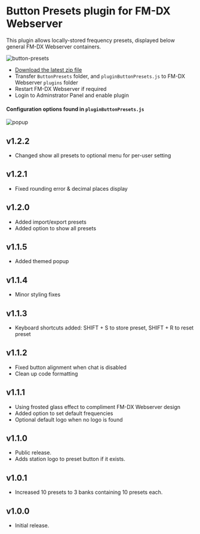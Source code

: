 # Button Presets plugin for FM-DX Webserver

This plugin allows locally-stored frequency presets, displayed below general FM-DX Webserver containers.

![button-presets](https://github.com/user-attachments/assets/999726ed-db94-456a-9f53-2620085ca518)

* [Download the latest zip file](https://github.com/AmateurAudioDude/FM-DX-Webserver-Plugin-Button-Presets/archive/refs/heads/main.zip)
* Transfer `ButtonPresets` folder, and `pluginButtonPresets.js` to FM-DX Webserver `plugins` folder
* Restart FM-DX Webserver if required
* Login to Adminstrator Panel and enable plugin

#### Configuration options found in `pluginButtonPresets.js`

![popup](https://github.com/user-attachments/assets/ad910fdb-ae7d-4b4c-aea4-9e6acfd13b56)

v1.2.2
------
* Changed show all presets to optional menu for per-user setting

v1.2.1
------
* Fixed rounding error & decimal places display

v1.2.0
------
* Added import/export presets
* Added option to show all presets

v1.1.5
------
* Added themed popup

v1.1.4
------
* Minor styling fixes

v1.1.3
------
* Keyboard shortcuts added: SHIFT + S to store preset, SHIFT + R to reset preset

v1.1.2
------
* Fixed button alignment when chat is disabled
* Clean up code formatting

v1.1.1
------
* Using frosted glass effect to compliment FM-DX Webserver design
* Added option to set default frequencies
* Optional default logo when no logo is found

v1.1.0
------
* Public release.
* Adds station logo to preset button if it exists.

v1.0.1
------
* Increased 10 presets to 3 banks containing 10 presets each.

v1.0.0
------
* Initial release.
